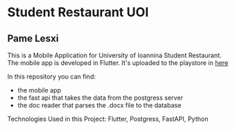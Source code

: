 # Student Restaurant UOI
## Pame Lesxi

This is a Mobile Application for University of Ioannina Student Restaurant.
The mobile app is developed in Flutter. It's uploaded to the playstore in [here](https://play.google.com/store/apps/details?id=com.iqsoft.pamelesxi)

In this repository you can find:
 - the mobile app
 - the fast api that takes the data from the postgress server
 - the doc reader that parses the .docx file to the database
 
 Technologies Used in this Project: Flutter, Postgress, FastAPI, Python
